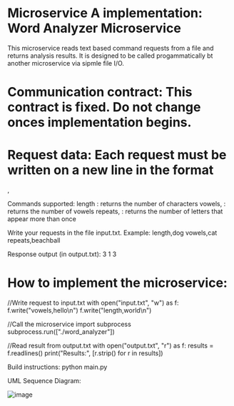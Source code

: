 # Microservice A implementation: Word Analyzer Microservice
This microservice reads text based command requests from a file and returns analysis results. It is designed to be called progammatically bt another microservice via sipmle file I/O.

# Communication contract: This contract is fixed. Do not change onces implementation begins.

# Request data: Each request must be written on a new line in the format 
<command>,<word>

Commands supported:
length<word> : returns the number of characters
vowels,<word> : returns the number of vowels
repeats,<word> : returns the number of letters that appear more than once

Write your requests in the file input.txt. Example:
length,dog
vowels,cat
repeats,beachball

Response output (in output.txt):
3
1
3

# How to implement the microservice:
//Write request to input.txt
with open("input.txt", "w") as f:
    f.write("vowels,hello\n")
    f.write("length,world\n")

//Call the microservice 
import subprocess
subprocess.run(["./word_analyzer"])

//Read result from output.txt
with open("output.txt", "r") as f:
    results = f.readlines()
    print("Results:", [r.strip() for r in results])

Build instructions:
python main.py

UML Sequence Diagram:

![image](https://github.com/user-attachments/assets/1b9423ab-ce16-49ff-a939-a1e5d110681a)
